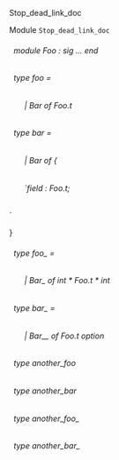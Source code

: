 Stop_dead_link_doc

 Module `Stop_dead_link_doc`
<a id="module-Foo"></a>
###### &nbsp; module Foo : sig ... end



<a id="type-foo"></a>
###### &nbsp; type foo = 

<a id="type-foo.Bar"></a>
###### &nbsp; &nbsp; &nbsp; &nbsp;| Bar of Foo.t

  





<a id="type-bar"></a>
###### &nbsp; type bar = 

<a id="type-bar.Bar"></a>
###### &nbsp; &nbsp; &nbsp; &nbsp;| Bar of {

<a id="type-bar.field"></a>
###### &nbsp; &nbsp; &nbsp; &nbsp;`field : Foo.t;
`

  

}

  





<a id="type-foo_"></a>
###### &nbsp; type foo_ = 

<a id="type-foo_.Bar_"></a>
###### &nbsp; &nbsp; &nbsp; &nbsp;| Bar_ of int * Foo.t * int

  





<a id="type-bar_"></a>
###### &nbsp; type bar_ = 

<a id="type-bar_.Bar__"></a>
###### &nbsp; &nbsp; &nbsp; &nbsp;| Bar__ of Foo.t option

  





<a id="type-another_foo"></a>
###### &nbsp; type another_foo



<a id="type-another_bar"></a>
###### &nbsp; type another_bar



<a id="type-another_foo_"></a>
###### &nbsp; type another_foo_



<a id="type-another_bar_"></a>
###### &nbsp; type another_bar_

